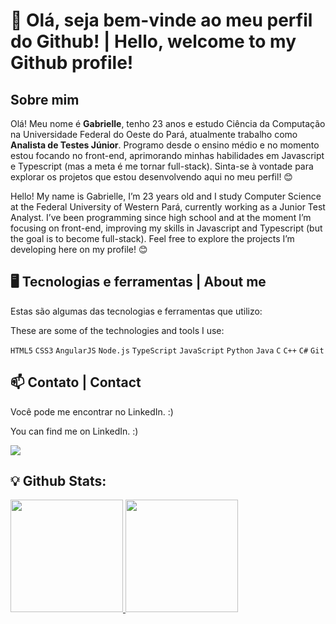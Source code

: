 # 👋 Olá, seja bem-vinde ao meu perfil do Github! | Hello, welcome to my Github profile!

## Sobre mim

Olá! Meu nome é **Gabrielle**, tenho 23 anos e estudo Ciência da Computação na Universidade Federal do Oeste do Pará, atualmente trabalho como **Analista de Testes Júnior**. Programo desde o ensino médio e no momento estou focando no front-end, aprimorando minhas habilidades em Javascript e Typescript (mas a meta é me tornar full-stack). Sinta-se à vontade para explorar os projetos que estou desenvolvendo aqui no meu perfil! 😊

Hello! My name is Gabrielle, I’m 23 years old and I study Computer Science at the Federal University of Western Pará, currently working as a Junior Test Analyst. I’ve been programming since high school and at the moment I’m focusing on front-end, improving my skills in Javascript and Typescript (but the goal is to become full-stack). Feel free to explore the projects I’m developing here on my profile! 😊

## 🖥 Tecnologias e ferramentas | About me
Estas são algumas das tecnologias e ferramentas que utilizo:

These are some of the technologies and tools I use:

`HTML5` `CSS3` `AngularJS` `Node.js` `TypeScript` `JavaScript` `Python` `Java` `C` `C++` `C#` `Git`

## 📫 Contato | Contact
Você pode me encontrar no LinkedIn. :)

You can find me on LinkedIn. :)
<div>
          <a href="https://www.linkedin.com/in/gabriellebcastro/" target="_blank"><img src="https://img.shields.io/badge/LinkedIn-0077B5?style=for-the-                             badge&logo=linkedin&logoColor=white" target="_blank"></a>
</div>

## 💡 Github Stats:

<div>
<a href="https://github.com/gabriellebcastro">
<img height="180em" src="https://github-readme-stats-git-masterrstaa-rickstaa.vercel.app/api/top-langs/?username=gabriellebcastro&layout=compact&langs_count=7&theme=dracula"/>
<img height="180em" src="https://github-readme-stats-git-masterrstaa-rickstaa.vercel.app/api?username=gabriellebcastro&show_icons=true&theme=dracula&include_all_commits=true&count_private=true"/>
</div>
